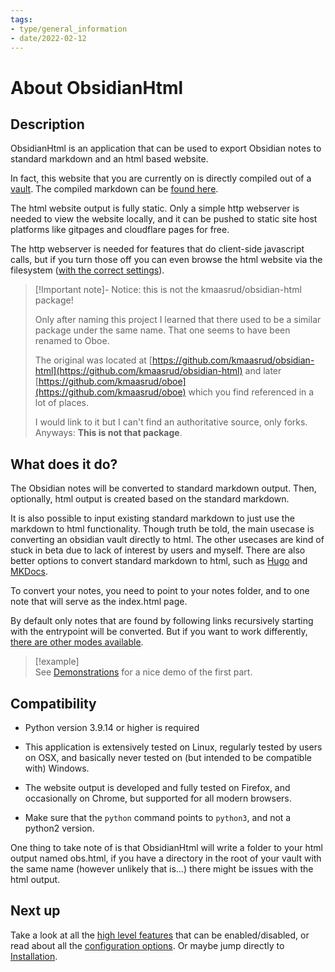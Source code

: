 ```yaml
---
tags:
- type/general_information
- date/2022-02-12
---
```

   
# About ObsidianHtml   
## Description   
ObsidianHtml is an application that can be used to export Obsidian notes to standard markdown and an html based website.    
   
In fact, this website that you are currently on is directly compiled out of a [vault](https://github.com/obsidian-html/obsidian-html.github.io/tree/main/__src/vault). The compiled markdown can be [found here](https://github.com/obsidian-html/obsidian-html.github.io/blob/main/md/index.md).   
   
The html website output is fully static. Only a simple http webserver is needed to view the website locally, and it can be pushed to static site host platforms like gitpages and cloudflare pages for free.    
   
The http webserver is needed for features that do client-side javascript calls, but if you turn those off you can even browse the html website via the filesystem ([with the correct settings](../Configurations/Modes/Relative_path_html.md)).    
   
> [!Important note]- Notice: this is not the kmaasrud/obsidian-html package!   
>   
> Only after naming this project I learned that there used to be a similar package under the same name. That one seems to have been renamed to Oboe.    
>    
> The original was located at [https://github.com/kmaasrud/obsidian-html](https://github.com/kmaasrud/obsidian-html) and later [https://github.com/kmaasrud/oboe](https://github.com/kmaasrud/oboe) which you find referenced in a lot of places.    
>    
> I would link to it but I can't find an authoritative source, only forks.    
> Anyways: **This is not that package**.   
   
## What does it do?   
The Obsidian notes will be converted to standard markdown output. Then, optionally, html output is created based on the standard markdown.   
   
It is also possible to input existing standard markdown to just use the markdown to html functionality. Though truth be told, the main usecase is converting an obsidian vault directly to html. The other usecases are kind of stuck in beta due to lack of interest by users and myself. There are also better options to convert standard markdown to html, such as [Hugo](https://gohugo.io/about/what-is-hugo/) and [MKDocs](https://www.mkdocs.org/).   
   
To convert your notes, you need to point to your notes folder, and to one note that will serve as the index.html page.   
   
By default only notes that are found by following links recursively starting with the entrypoint will be converted. But if you want to work differently, [there are other modes available](../Configurations/Modes/Modes.md).   
   
> [!example]   
> See [Demonstrations](../Demonstrations/Demonstrations.md) for a nice demo of the first part.   
   
## Compatibility   
   
- Python version 3.9.14 or higher is required   
- This application is extensively tested on Linux, regularly tested by users on OSX, and basically never tested on (but intended to be compatible with) Windows.   
- The website output is developed and fully tested on Firefox, and occasionally on Chrome, but supported for all modern browsers.   
   
   
- Make sure that the `python` command points to `python3`, and not a python2 version.   
   
One thing to take note of is that ObsidianHtml will write a folder to your html output named obs.html, if you have a directory in the root of your vault with the same name (however unlikely that is...) there might be issues with the html output.   
   
## Next up   
Take a look at all the [high level features](../Configurations/Features/Features.md) that can be enabled/disabled, or read about all the [configuration options](../Configurations/Configuration%20Options.md). Or maybe jump directly to [Installation](../Instructions/Installation.md).